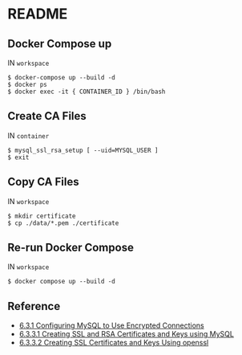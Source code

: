 # README

## Docker Compose up

IN `workspace`

```
$ docker-compose up --build -d
$ docker ps
$ docker exec -it { CONTAINER_ID } /bin/bash
```

## Create CA Files

IN `container`

```
$ mysql_ssl_rsa_setup [ --uid=MYSQL_USER ]
$ exit
```

## Copy CA Files

IN `workspace`

```
$ mkdir certificate
$ cp ./data/*.pem ./certificate
```

## Re-run Docker Compose

IN `workspace`

```
$ docker compose up --build -d
```

## Reference

- [6.3.1 Configuring MySQL to Use Encrypted Connections](https://dev.mysql.com/doc/refman/5.7/en/using-encrypted-connections.html)
- [6.3.3.1 Creating SSL and RSA Certificates and Keys using MySQL](https://dev.mysql.com/doc/refman/5.7/en/creating-ssl-rsa-files-using-mysql.html)
- [6.3.3.2 Creating SSL Certificates and Keys Using openssl](https://dev.mysql.com/doc/refman/5.7/en/creating-ssl-files-using-openssl.html)
